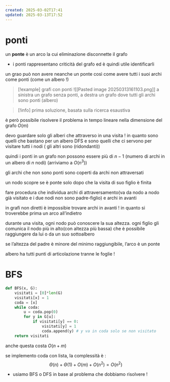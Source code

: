 ```yaml
---
created: 2025-03-02T17:41
updated: 2025-03-13T17:52
---
```

# ponti
un **ponte** è un arco la cui eliminazione disconnette il grafo
- i ponti rappresentano criticità del grafo ed è quindi utile identificarli

un grao può non avere neanche un ponte così come avere tutti i suoi archi come ponti (come un albero !)
>[!example] grafi con ponti
![[Pasted image 20250313161103.png]]
>a sinistra un grafo senza ponti, a destra un grafo dove tutti gli archi sono ponti (albero)

>[!info] prima soluzione, basata sulla ricerca esaustiva

è però possibile risolvere il problema in tempo lineare nella dimensione del grafo $O(m)$

devo guardare solo gli alberi che attraverso in una visita ! in quanto sono quelli che bastano per un albero DFS e sono quelli che ci servono per visitare tutti i nodi ( gli altri sono (ridondanti))

quindi i ponti in un grafo non possono essere più di $n-1$ (numero di archi in un albero di $n$ nodi) (arriviamo a $O(n^3)$)


gli archi che non sono ponti sono coperti da archi non attraversati

un nodo scopre se è ponte solo dopo che la visita di suo figlio è finita


fare procedura che individua archi di attraversamento(va da nodo a nodo già visitato e i due nodi non sono padre-figlio) e archi in avanti 

in grafi non diretti è impossibie trovare archi in avanti ! in quanto si troverebbe prima un arco all’indietro


durante una visita, ogni nodo può conoscere la sua altezza. ogni figlio gli comunica il nodo più in alto(con altezza più bassa) che è possibile raggiungere da lui o da un suo sottoalbero

se l’altezza del padre è minore del minimo raggiungibile, l’arco è un ponte


albero ha tutti punti di articolazione tranne le foglie ! 
# BFS
```python
def BFS(x, G):
	visitati = [0]*len(G)
	visitati[x] = 1
	coda = [x]
	while coda:
		u = coda.pop(0)
		for y in G[u]:
			if visitati[y] == 0:
				visitati[y] = 1
				coda.append(y) # y va in coda solo se non visitato
	return visitati	
```
 anche questa costa $O(n+m)$
 
 se implemento coda con lista, la complessità è :
 $$
 \Theta(n) + \Theta(1) + O(m) + O(n^2) = O(n^2)
 $$
 - usiamo BFS o DFS in base al problema che dobbiamo risolvere !
 